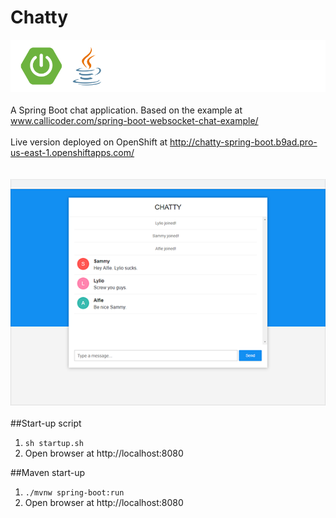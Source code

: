 # Chatty
![Logos](img/logos.png)
<br>
<br>
A Spring Boot chat application. Based on the example at www.callicoder.com/spring-boot-websocket-chat-example/
<br>
<br>
Live version deployed on OpenShift at http://chatty-spring-boot.b9ad.pro-us-east-1.openshiftapps.com/
<br>
<br>
<br>
![Chatty](img/screenshot.png)
<br>
<br>
##Start-up script
1. `sh startup.sh`
2. Open browser at http://localhost:8080

##Maven start-up
1. `./mvnw spring-boot:run`
2. Open browser at http://localhost:8080
